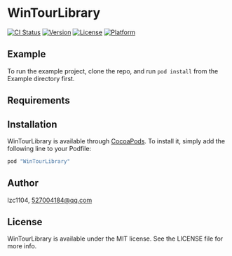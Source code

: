 # WinTourLibrary

[![CI Status](http://img.shields.io/travis/lzc1104/WinTourLibrary.svg?style=flat)](https://travis-ci.org/lzc1104/WinTourLibrary)
[![Version](https://img.shields.io/cocoapods/v/WinTourLibrary.svg?style=flat)](http://cocoapods.org/pods/WinTourLibrary)
[![License](https://img.shields.io/cocoapods/l/WinTourLibrary.svg?style=flat)](http://cocoapods.org/pods/WinTourLibrary)
[![Platform](https://img.shields.io/cocoapods/p/WinTourLibrary.svg?style=flat)](http://cocoapods.org/pods/WinTourLibrary)

## Example

To run the example project, clone the repo, and run `pod install` from the Example directory first.

## Requirements

## Installation

WinTourLibrary is available through [CocoaPods](http://cocoapods.org). To install
it, simply add the following line to your Podfile:

```ruby
pod "WinTourLibrary"
```

## Author

lzc1104, 527004184@qq.com

## License

WinTourLibrary is available under the MIT license. See the LICENSE file for more info.
